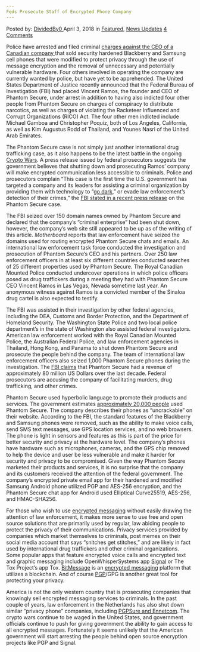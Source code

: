 ```yaml
---
Feds Prosecute Staff of Encrypted Phone Company
---
```

<article class="post-listing post-25248 post type-post status-publish format-standard has-post-thumbnail hentry category-deepdot-news category-news-updates tag-company tag-encrypted tag-feds tag-phone tag-prosecute tag-staff">
<div class="post-inner">
<span>Posted by: <a href="https://www.deepdotweb.com/author/dividedby0/" title="">DividedBy0 </a></span>
<span>April 3, 2018</span>
<span>in <a href="https://www.deepdotweb.com/category/deepdot-news/" rel="category tag">Featured</a>, <a href="https://www.deepdotweb.com/category/news-updates/" rel="category tag">News Updates</a></span>
<span><a href="https://www.deepdotweb.com/2018/04/03/feds-prosecute-staff-of-encrypted-phone-company/#comments">4 Comments</a></span>
</p>
<div class="clear"></div>
<div class="entry">
<p>Police have arrested and filed criminal <a href="https://motherboard.vice.com/en_us/article/9kg93p/phantom-secure-sinaloa-cartel-four-indicted-blackberry">charges against the CEO of a Canadian company </a>that sold security hardened Blackberry and Samsung cell phones that were modified to protect privacy through the use of message encryption and the removal of unnecessary and potentially vulnerable hardware. Four others involved in operating the company are currently wanted by police, but have yet to be apprehended. The United States Department of Justice recently announced that the Federal Bureau of Investigation (FBI) had placed Vincent Ramos, the founder and CEO of Phantom Secure, under arrest in addition to having also indicted four other people from Phantom Secure on charges of conspiracy to distribute narcotics, as well as charges of violating the Racketeer Influenced and Corrupt Organizations (RICO) Act. The four other men indicted include Michael Gamboa and Christopher Poquiz, both of Los Angeles, California, as well as Kim Augustus Rodd of Thailand, and Younes Nasri of the United Arab Emirates.</p>
<p>The Phantom Secure case is not simply just another international drug trafficking case, as it also happens to be the latest battle in the ongoing <a href="https://www.deepdotweb.com/2018/01/27/encryption-is-a-public-safety-issue/">Crypto Wars</a>. A press release issued by federal prosecutors suggests the government believes that shutting down and prosecuting Ramos’ company will make encrypted communication less accessible to criminals. Police and prosecutors complain “This case is the first time the U.S. government has targeted a company and its leaders for assisting a criminal organization by providing them with technology to “<a href="https://www.deepdotweb.com/2017/05/25/op-ed-going-dark-fbi-lie/">go dark</a>,” or evade law enforcement’s detection of their crimes,” the <a href="https://www.fbi.gov/news/stories/phantom-secure-takedown-031618">FBI stated in a recent press release</a> on the Phantom Secure case.</p>
<p>The FBI seized over 150 domain names owned by Phantom Secure and declared that the company’s “criminal enterprise” had been shut down, however, the company’s web site still appeared to be up as of the writing of this article. <em>Motherboard </em>reports that law enforcement have seized the domains used for routing encrypted Phantom Secure chats and emails. An international law enforcement task force conducted the investigation and prosecution of Phantom Secure’s CEO and his partners. Over 250 law enforcement officers in at least six different countries conducted searches of 25 different properties used by Phantom Secure. The Royal Canadian Mounted Police conducted undercover operations in which police officers posed as drug traffickers during a meeting they had with Phantom Secure CEO Vincent Ramos in Las Vegas, Nevada sometime last year. An anonymous witness against Ramos is a convicted member of the Sinaloa drug cartel is also expected to testify.</p>
<p>The FBI was assisted in their investigation by other federal agencies, including the DEA, Customs and Border Protection, and the Department of Homeland Security. The Washington State Police and two local police department’s in the state of Washington also assisted federal investigators. American law enforcement worked with the Royal Canadian Mounted Police, the Australian Federal Police, and law enforcement agencies in Thailand, Hong Kong, and Panama to shut down Phantom Secure and prosecute the people behind the company. The team of international law enforcement officers also seized 1,000 Phantom Secure phones during the investigation. The <a href="https://www.fbi.gov/news/stories/phantom-secure-takedown-031618">FBI claims</a> that Phantom Secure had a revenue of approximately 80 million US Dollars over the last decade. Federal prosecutors are accusing the company of facilitating murders, drug trafficking, and other crimes.</p>
<p>Phantom Secure used hyperbolic language to promote their products and services. The government estimates <a href="https://www.darkreading.com/endpoint/authentication/phantom-secure-uncrackable-phone-execs-indicted-for-rico-crimes/d/d-id/1331297">approximately 20,000 people</a> used Phantom Secure. The company describes their phones as “uncrackable” on their website. According to the FBI, the standard features of the Blackberry and Samsung phones were removed, such as the ability to make voice calls, send SMS text messages, use GPS location services, and no web browsers. The phone is light in sensors and features as this is part of the price for better security and privacy at the hardware level. The company’s phones have hardware such as microphones, cameras, and the GPS chip removed to help the device and user be less vulnerable and make it harder for security and privacy to be compromised. Given the way Phantom Secure marketed their products and services, it is no surprise that the company and its customers received the attention of the federal government. The company’s encrypted private email app for their hardened and modified Samsung Android phone utilized PGP and AES-256 encryption, and the Phantom Secure chat app for Android used Elliptical Curve25519, AES-256, and HMAC-SHA256.</p>
<p>For those who wish to use <a href="https://www.deepdotweb.com/2017/12/19/messaging-apps-comparison/">encrypted messaging</a> without easily drawing the attention of law enforcement, it makes more sense to use free and open source solutions that are primarily used by regular, law abiding people to protect the privacy of their communications. Privacy services provided by companies which market themselves to criminals, post memes on their social media account that says “snitches get stitches,” and are likely in fact used by international drug traffickers and other criminal organizations. Some popular apps that feature encrypted voice calls and encrypted text and graphic messaging include OpenWhisperSystems app <a href="https://www.deepdotweb.com/tag/signal/">Signal</a> or The Tox Project’s app Tox. <a href="https://www.deepdotweb.com/2017/03/10/use-bitmessage-encrypted-messaging/">BitMessage</a> is an <a href="https://www.deepdotweb.com/2015/02/13/5-ways-to-send-secret-messages/">encrypted messaging</a> platform that utilizes a blockchain. And of course <a href="https://www.deepdotweb.com/2017/10/22/basic-guide-pgp-tails/">PGP</a>/GPG is another great tool for protecting your privacy.</p>
<p>America is not the only western country that is prosecuting companies that knowingly sell encrypted messaging services to criminals. In the past couple of years, law enforcement in the Netherlands has also shut down similar “privacy phone” companies, including <a href="https://motherboard.vice.com/en_us/article/4xknyq/dutch-cops-bust-another-pgp-blackberry-company-for-alleged-money-laundering">PGPSure and Ennetcom</a>. The crypto wars continue to be waged in the United States, and government officials continue to push for giving government the ability to gain access to all encrypted messages. Fortunately it seems unlikely that the American government will start arresting the people behind open source encryption projects like PGP and Signal.</p>
</div>
<span style="display:none"><a href="https://www.deepdotweb.com/tag/company/" rel="tag">company</a> <a href="https://www.deepdotweb.com/tag/encrypted/" rel="tag">encrypted</a> <a href="https://www.deepdotweb.com/tag/feds/" rel="tag">feds</a> <a href="https://www.deepdotweb.com/tag/phone/" rel="tag">phone</a> <a href="https://www.deepdotweb.com/tag/prosecute/" rel="tag">prosecute</a> <a href="https://www.deepdotweb.com/tag/staff/" rel="tag">staff</a></span> <span style="display:none" class="updated">2018-04-03</span>
<div style="display:none" class="vcard author" itemprop="author" itemscope itemtype="http://schema.org/Person"><strong class="fn" itemprop="name"><a href="https://www.deepdotweb.com/author/dividedby0/" title="Posts by DividedBy0" rel="author">DividedBy0</a></strong></div>
</div>
</article>

